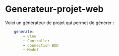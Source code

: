 ﻿# Generateur-projet-web

Voici un générateur de projet qui permet de générer :

```yaml
    generate: 
        - view
        - Controller
        - Connection BDD
        - Model
```